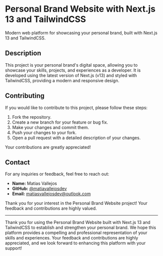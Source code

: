 # Personal Brand Website with Next.js 13 and TailwindCSS

Modern web platform for showcasing your personal brand, built with Next.js 13 and TailwindCSS.

## Description

This project is your personal brand's digital space, allowing you to showcase your skills, projects, and experiences as a developer. It is developed using the latest version of Next.js (v13) and styled with TailwindCSS, providing a modern and responsive design.

## Contributing

If you would like to contribute to this project, please follow these steps:

1. Fork the repository.
2. Create a new branch for your feature or bug fix.
3. Make your changes and commit them.
4. Push your changes to your fork.
5. Open a pull request with a detailed description of your changes.

Your contributions are greatly appreciated!

## Contact

For any inquiries or feedback, feel free to reach out:

- **Name:** Matias Vallejos
- **GitHub:** [@matiavallejosdev](https://github.com/matiavallejosdev)
- **Email:** [matiasvallejosdev@outlook.com](mailto:matiasvallejosdev@outlook.com)

Thank you for your interest in the Personal Brand Website project! Your feedback and contributions are highly valued.

---

Thank you for using the Personal Brand Website built with Next.js 13 and TailwindCSS to establish and strengthen your personal brand. We hope this platform provides a compelling and professional representation of your skills and experiences. Your feedback and contributions are highly appreciated, and we look forward to enhancing this platform with your support!
